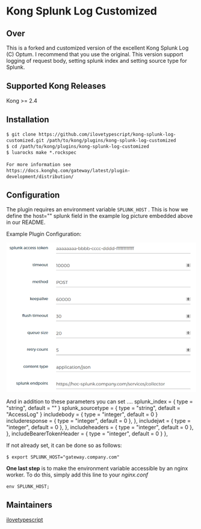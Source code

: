 # Kong Splunk Log Customized
## Over
This is a forked and customized version of the excellent Kong Splunk Log (C) Optum. I recommend that you use the original.
This version support logging of request body, setting splunk index and setting source type for Splunk. 
## Supported Kong Releases
Kong >= 2.4

## Installation
```
$ git clone https://github.com/ilovetypescript/kong-splunk-log-customized.git /path/to/kong/plugins/kong-splunk-log-customized
$ cd /path/to/kong/plugins/kong-splunk-log-customized
$ luarocks make *.rockspec

For more information see https://docs.konghq.com/gateway/latest/plugin-development/distribution/
```

## Configuration
The plugin requires an environment variable `SPLUNK_HOST` . This is how we define the host="" splunk field in the example log picture embedded above in our README.

Example Plugin Configuration:

![Splunk Config](https://github.com/ilovetypescript/kong-splunk-log-customized/blob/master/SplunkConfig.png)

And in  addition to these parameters you can set ....
splunk_index = { type = "string", default = "" }
splunk_sourcetype = { type = "string", default = "AccessLog" }
includebody = { type = "integer", default = 0 }
includeresponse = { type = "integer", default = 0 }, },
includejwt = { type = "integer", default = 0 }, },
includeheaders = { type = "integer", default = 0 }, },
includeBearerTokenHeader = { type = "integer", default = 0 } },
          
If not already set, it can be done so as follows:
```
$ export SPLUNK_HOST="gateway.company.com"
```

**One last step** is to make the environment variable accessible by an nginx worker. To do this, simply add this line to your _nginx.conf_
```
env SPLUNK_HOST;
```

## Maintainers
[ilovetypescript](https://github.com/Ilovetypescript)

